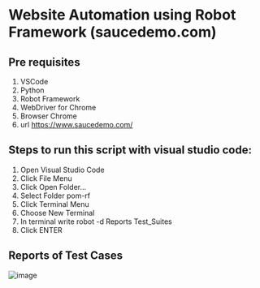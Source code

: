 # Website Automation using Robot Framework (saucedemo.com)

## Pre requisites 
1. VSCode 
2. Python
3. Robot Framework
4. WebDriver for Chrome
5. Browser Chrome
6. url https://www.saucedemo.com/

## Steps to run this script with visual studio code:
1. Open Visual Studio Code
2. Click File Menu
3. Click Open Folder...
4. Select Folder pom-rf
5. Click Terminal Menu
6. Choose New Terminal
7. In terminal write robot -d Reports Test_Suites
8. Click ENTER

## Reports of Test Cases
![image](https://user-images.githubusercontent.com/96649760/161376260-adccb2d5-bebf-4e25-8a1c-1912ca5cbe37.png)


